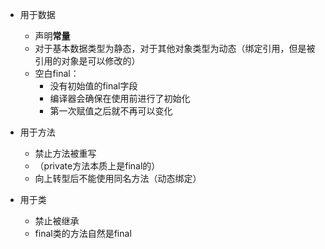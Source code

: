- 用于数据
  - 声明**常量**
  - 对于基本数据类型为静态，对于其他对象类型为动态（绑定引用，但是被引用的对象是可以修改的）
  - 空白final：
    - 没有初始值的final字段
    - 编译器会确保在使用前进行了初始化
    - 第一次赋值之后就不再可以变化

- 用于方法
  - 禁止方法被重写
  - （private方法本质上是final的）
  - 向上转型后不能使用同名方法（动态绑定）

- 用于类
  - 禁止被继承
  - final类的方法自然是final